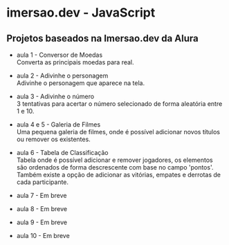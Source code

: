 # imersao.dev - JavaScript

## **Projetos baseados na Imersao.dev da Alura**

* aula 1 - Conversor de Moedas  
Converta as principais moedas para real.  

* aula 2 - Adivinhe o personagem  
Adivinhe o personagem que aparece na tela.  

* aula 3 - Adivinhe o número  
3 tentativas para acertar o número selecionado de forma aleatória entre 1 e 10.  

* aula 4 e 5 - Galeria de Filmes  
Uma pequena galeria de filmes, onde é possível adicionar novos títulos ou remover os existentes. 

* aula 6 - Tabela de Classificação  
Tabela onde é possível adicionar e remover jogadores, os elementos são ordenados de forma descrescente com base no campo 'pontos'. Também existe a opção de adicionar as vitórias, empates e derrotas de cada participante.

* aula 7 - Em breve
* aula 8 - Em breve
* aula 9 - Em breve
* aula 10 - Em breve
